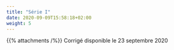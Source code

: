 ```yaml
---
title: "Série I"
date: 2020-09-09T15:58:18+02:00
weight: 5
---
```

<!--
Série 1  disponible le 15 septembre 2020
-->

{{% attachments /%}}
Corrigé disponible le 23 septembre 2020
